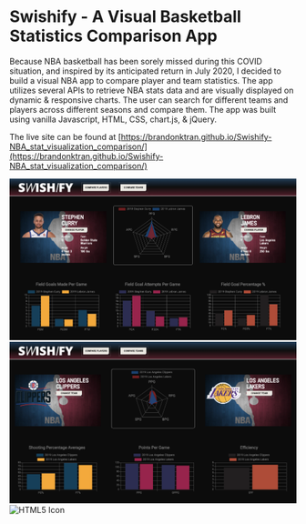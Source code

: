 # Swishify - A Visual Basketball Statistics Comparison App
Because NBA basketball has been sorely missed during this COVID situation, and inspired by its anticipated return in July 2020, I decided to build a visual NBA app to compare player and team statistics. The app utilizes several APIs to retrieve NBA stats data and are visually displayed on dynamic & responsive charts. The user can search for different teams and players across different seasons and compare them. The app was built using vanilla Javascript, HTML, CSS, chart.js, & jQuery.

The live site can be found at [https://brandonktran.github.io/Swishify-NBA_stat_visualization_comparison/](https://brandonktran.github.io/Swishify-NBA_stat_visualization_comparison/)


<img src="assets/images/player.png" alt="HTML5 Icon" width="940">

<img src="assets/images/team.png" alt="HTML5 Icon" width="940">

<img src="assets/images/swish.gif" alt="HTML5 Icon" width="940"> 
